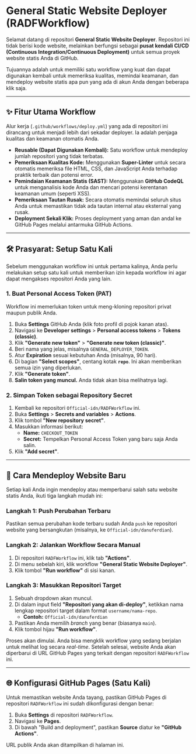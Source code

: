 # General Static Website Deployer (RADFWorkflow)

Selamat datang di repositori **General Static Website Deployer**. Repositori ini tidak berisi kode website, melainkan berfungsi sebagai **pusat kendali CI/CD (Continuous Integration/Continuous Deployment)** untuk semua proyek website statis Anda di GitHub.

Tujuannya adalah untuk memiliki satu workflow yang kuat dan dapat digunakan kembali untuk memeriksa kualitas, memindai keamanan, dan mendeploy website statis apa pun yang ada di akun Anda dengan beberapa klik saja.

---

## ✨ Fitur Utama Workflow

Alur kerja (`.github/workflows/deploy.yml`) yang ada di repositori ini dirancang untuk menjadi lebih dari sekadar deployer. Ia adalah penjaga kualitas dan keamanan otomatis Anda.

-   **Reusable (Dapat Digunakan Kembali):** Satu workflow untuk mendeploy jumlah repositori yang tidak terbatas.
-   **Pemeriksaan Kualitas Kode:** Menggunakan **Super-Linter** untuk secara otomatis memeriksa file HTML, CSS, dan JavaScript Anda terhadap praktik terbaik dan potensi error.
-   **Pemindaian Keamanan Statis (SAST):** Menggunakan **GitHub CodeQL** untuk menganalisis kode Anda dan mencari potensi kerentanan keamanan umum (seperti XSS).
-   **Pemeriksaan Tautan Rusak:** Secara otomatis memindai seluruh situs Anda untuk memastikan tidak ada tautan internal atau eksternal yang rusak.
-   **Deployment Sekali Klik:** Proses deployment yang aman dan andal ke GitHub Pages melalui antarmuka GitHub Actions.

---

## 🛠️ Prasyarat: Setup Satu Kali

Sebelum menggunakan workflow ini untuk pertama kalinya, Anda perlu melakukan setup satu kali untuk memberikan izin kepada workflow ini agar dapat mengakses repositori Anda yang lain.

### 1. Buat Personal Access Token (PAT)

Workflow ini memerlukan token untuk meng-kloning repositori privat maupun publik Anda.

1.  Buka **Settings** GitHub Anda (klik foto profil di pojok kanan atas).
2.  Navigasi ke **Developer settings** > **Personal access tokens** > **Tokens (classic)**.
3.  Klik **"Generate new token"** > **"Generate new token (classic)"**.
4.  Beri nama yang jelas, misalnya `GENERAL_DEPLOYER_TOKEN`.
5.  Atur **Expiration** sesuai kebutuhan Anda (misalnya, 90 hari).
6.  Di bagian **"Select scopes"**, centang kotak **`repo`**. Ini akan memberikan semua izin yang diperlukan.
7.  Klik **"Generate token"**.
8.  **Salin token yang muncul.** Anda tidak akan bisa melihatnya lagi.

### 2. Simpan Token sebagai Repository Secret

1.  Kembali ke repositori `Official-idn/RADFWorkflow` ini.
2.  Buka **Settings** > **Secrets and variables** > **Actions**.
3.  Klik tombol **"New repository secret"**.
4.  Masukkan informasi berikut:
    -   **Name:** `CHECKOUT_TOKEN`
    -   **Secret:** Tempelkan Personal Access Token yang baru saja Anda salin.
5.  Klik **"Add secret"**.

---

## 🚀 Cara Mendeploy Website Baru

Setiap kali Anda ingin mendeploy atau memperbarui salah satu website statis Anda, ikuti tiga langkah mudah ini:

### Langkah 1: Push Perubahan Terbaru
Pastikan semua perubahan kode terbaru sudah Anda `push` ke repositori website yang bersangkutan (misalnya, ke `Official-idn/danuferdian`).

### Langkah 2: Jalankan Workflow Secara Manual
1.  Di repositori `RADFWorkflow` ini, klik tab **"Actions"**.
2.  Di menu sebelah kiri, klik workflow **"General Static Website Deployer"**.
3.  Klik tombol **"Run workflow"** di sisi kanan.

### Langkah 3: Masukkan Repositori Target
1.  Sebuah dropdown akan muncul.
2.  Di dalam input field **"Repositori yang akan di-deploy"**, ketikkan nama lengkap repositori target dalam format `username/nama-repo`.
    -   **Contoh:** `Official-idn/danuferdian`
3.  Pastikan Anda memilih *branch* yang benar (biasanya `main`).
4.  Klik tombol hijau **"Run workflow"**.

Proses akan dimulai. Anda bisa mengklik workflow yang sedang berjalan untuk melihat log secara *real-time*. Setelah selesai, website Anda akan diperbarui di URL GitHub Pages yang terkait dengan repositori `RADFWorkflow` ini.

---

## 🌐 Konfigurasi GitHub Pages (Satu Kali)

Untuk memastikan website Anda tayang, pastikan GitHub Pages di repositori `RADFWorkflow` ini sudah dikonfigurasi dengan benar:

1.  Buka **Settings** di repositori `RADFWorkflow`.
2.  Navigasi ke **Pages**.
3.  Di bawah "Build and deployment", pastikan **Source** diatur ke **"GitHub Actions"**.

URL publik Anda akan ditampilkan di halaman ini.
